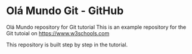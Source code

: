 # Olá Mundo Git - GitHub
Olá Mundo repository for Git tutorial
This is an example repository for the Git tutoial on https://www.w3schools.com

This repository is built step by step in the tutorial.
